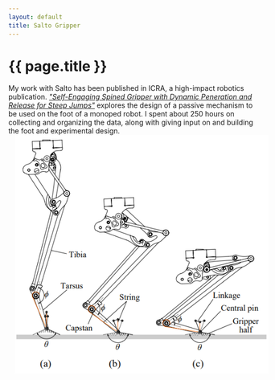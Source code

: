 ```yaml
---
layout: default
title: Salto Gripper
---
```


# {{ page.title }}

<div class="message">
My work with Salto has been published in ICRA, a high-impact robotics publication. <a href="https://people.eecs.berkeley.edu//~ronf/PAPERS/jlee-icra18.pdf"><em> "Self-Engaging Spined Gripper with Dynamic Peneration and Release for Steep Jumps"</em></a> explores the design of a passive mechanism to be used on the foot of a monoped robot. I spent about 250 hours on collecting and organizing the data, along with giving input on and building the foot and experimental design. 
</div>

<img src="/images/salto2.png" style="width:80; float:center; margin-right:0.3rem; padding-left:0.8rem; border-radius:0">


